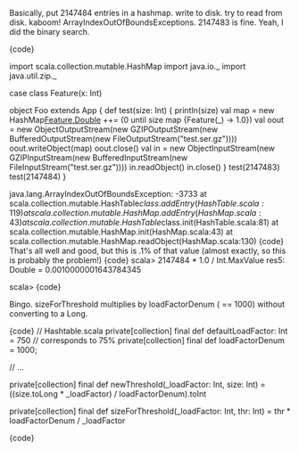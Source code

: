 Basically, put 2147484 entries in a hashmap. write to disk. try to read from disk. kaboom! ArrayIndexOutOfBoundsExceptions. 2147483 is fine. Yeah, I did the binary search.

{code}

import scala.collection.mutable.HashMap
import java.io._
import java.util.zip._

case class Feature(x: Int) 

object Foo extends App {
  def test(size: Int) { 
    println(size)
    val map = new HashMap[Feature,Double]() ++= (0 until size map {Feature(_) -> 1.0})
    val oout = new ObjectOutputStream(new GZIPOutputStream(new BufferedOutputStream(new FileOutputStream("test.ser.gz"))))
    oout.writeObject(map)
    oout.close()
    val in = new ObjectInputStream(new GZIPInputStream(new BufferedInputStream(new FileInputStream("test.ser.gz"))))
    in.readObject()
    in.close()
  }
  test(2147483)
  test(2147484)
}

java.lang.ArrayIndexOutOfBoundsException: -3733
	at scala.collection.mutable.HashTable$class.addEntry(HashTable.scala:119)
	at scala.collection.mutable.HashMap.addEntry(HashMap.scala:43)
	at scala.collection.mutable.HashTable$class.init(HashTable.scala:81)
	at scala.collection.mutable.HashMap.init(HashMap.scala:43)
	at scala.collection.mutable.HashMap.readObject(HashMap.scala:130)
{code}
That's all well and good, but this is .1% of that value (almost exactly, so this is probably the problem!)
{code}
scala> 2147484 * 1.0 / Int.MaxValue
res5: Double = 0.0010000001643784345

scala> 
{code}
 
Bingo. sizeForThreshold multiplies by loadFactorDenum ( == 1000) without converting to a Long.

{code}
  // Hashtable.scala
  private[collection] final def defaultLoadFactor: Int = 750 // corresponds to 75%
  private[collection] final def loadFactorDenum = 1000;  

  // ...
  
  private[collection] final def newThreshold(_loadFactor: Int, size: Int) = ((size.toLong * _loadFactor) / loadFactorDenum).toInt
  
  private[collection] final def sizeForThreshold(_loadFactor: Int, thr: Int) = thr * loadFactorDenum / _loadFactor
  
{code}
